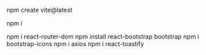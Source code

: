 npm create vite@latest

npm i

npm i react-router-dom
npm install react-bootstrap bootstrap
npm i bootstrap-icons
npm i axios
npm i react-toastify